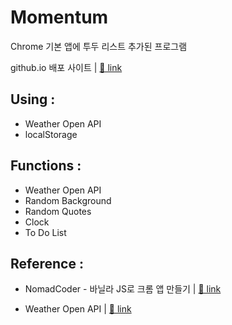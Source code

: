 # Momentum

Chrome 기본 앱에 투두 리스트 추가된 프로그램

github.io 배포 사이트 |
<a href="https://hdy86.github.io/momentum/" title="Momentum" target="_blank">🔗 link</a>

## Using :

- Weather Open API
- localStorage

## Functions :

- Weather Open API
- Random Background
- Random Quotes
- Clock
- To Do List

## Reference :

- NomadCoder - 바닐라 JS로 크롬 앱 만들기 |
  <a href="https://nomadcoders.co/javascript-for-beginners/lobby" title="NomadCoder" target="_blank">🔗 link</a>

- Weather Open API |
  <a href="https://openweathermap.org/api" title="Open Weather" target="_blank">🔗 link</a>
